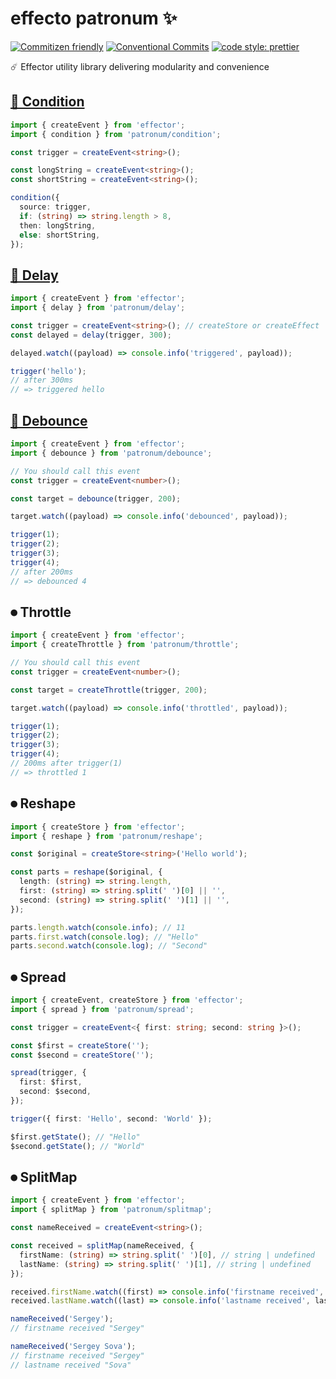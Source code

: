 # effecto patronum ✨

[![Commitizen friendly](https://img.shields.io/badge/commitizen-friendly-brightgreen.svg)](http://commitizen.github.io/cz-cli/) [![Conventional Commits](https://img.shields.io/badge/Conventional%20Commits-1.0.0-yellow.svg)](https://conventionalcommits.org) [![code style: prettier](https://img.shields.io/badge/code_style-prettier-ff69b4.svg)](http://prettier.io)

☄️ Effector utility library delivering modularity and convenience

## [🧁 Condition](/condition 'Documentation')

```ts
import { createEvent } from 'effector';
import { condition } from 'patronum/condition';

const trigger = createEvent<string>();

const longString = createEvent<string>();
const shortString = createEvent<string>();

condition({
  source: trigger,
  if: (string) => string.length > 8,
  then: longString,
  else: shortString,
});
```

## [🧁 Delay](/delay 'Documentation')

```ts
import { createEvent } from 'effector';
import { delay } from 'patronum/delay';

const trigger = createEvent<string>(); // createStore or createEffect
const delayed = delay(trigger, 300);

delayed.watch((payload) => console.info('triggered', payload));

trigger('hello');
// after 300ms
// => triggered hello
```

## [🧁 Debounce](/debounce 'Documentation')

```ts
import { createEvent } from 'effector';
import { debounce } from 'patronum/debounce';

// You should call this event
const trigger = createEvent<number>();

const target = debounce(trigger, 200);

target.watch((payload) => console.info('debounced', payload));

trigger(1);
trigger(2);
trigger(3);
trigger(4);
// after 200ms
// => debounced 4
```

## ⏺ Throttle

```ts
import { createEvent } from 'effector';
import { createThrottle } from 'patronum/throttle';

// You should call this event
const trigger = createEvent<number>();

const target = createThrottle(trigger, 200);

target.watch((payload) => console.info('throttled', payload));

trigger(1);
trigger(2);
trigger(3);
trigger(4);
// 200ms after trigger(1)
// => throttled 1
```

## ⏺ Reshape

```ts
import { createStore } from 'effector';
import { reshape } from 'patronum/reshape';

const $original = createStore<string>('Hello world');

const parts = reshape($original, {
  length: (string) => string.length,
  first: (string) => string.split(' ')[0] || '',
  second: (string) => string.split(' ')[1] || '',
});

parts.length.watch(console.info); // 11
parts.first.watch(console.log); // "Hello"
parts.second.watch(console.log); // "Second"
```

## ⏺ Spread

```ts
import { createEvent, createStore } from 'effector';
import { spread } from 'patronum/spread';

const trigger = createEvent<{ first: string; second: string }>();

const $first = createStore('');
const $second = createStore('');

spread(trigger, {
  first: $first,
  second: $second,
});

trigger({ first: 'Hello', second: 'World' });

$first.getState(); // "Hello"
$second.getState(); // "World"
```

## ⏺ SplitMap

```ts
import { createEvent } from 'effector';
import { splitMap } from 'patronum/splitmap';

const nameReceived = createEvent<string>();

const received = splitMap(nameReceived, {
  firstName: (string) => string.split(' ')[0], // string | undefined
  lastName: (string) => string.split(' ')[1], // string | undefined
});

received.firstName.watch((first) => console.info('firstname received', first));
received.lastName.watch((last) => console.info('lastname received', last));

nameReceived('Sergey');
// firstname received "Sergey"

nameReceived('Sergey Sova');
// firstname received "Sergey"
// lastname received "Sova"
```
